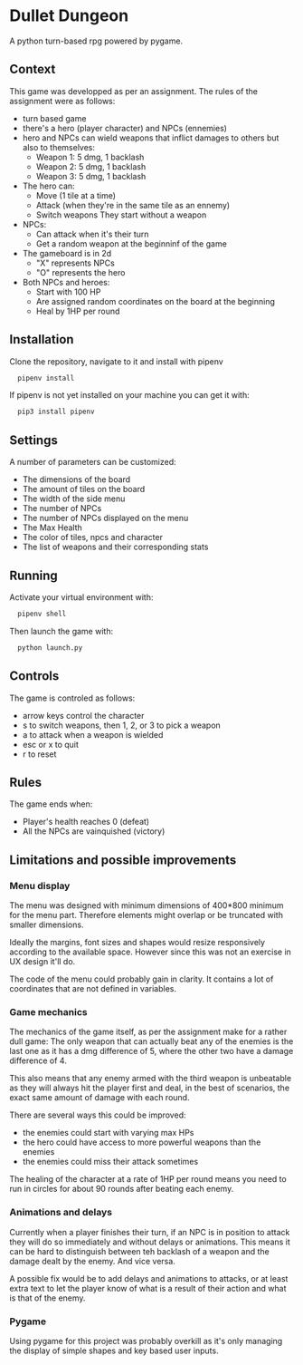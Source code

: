 
# Dullet Dungeon

A python turn-based rpg powered by pygame.

## Context

This game was developped as per an assignment.
The rules of the assignment were as follows:

* turn based game
* there's a hero (player character) and NPCs (ennemies)
* hero and NPCs can wield weapons that inflict damages to others but also to themselves:
    * Weapon 1: 5 dmg, 1 backlash
    * Weapon 2: 5 dmg, 1 backlash
    * Weapon 3: 5 dmg, 1 backlash
* The hero can:
    * Move (1 tile at a time)
    * Attack (when they're in the same tile as an ennemy)
    * Switch weapons
    They start without a weapon
* NPCs:
    * Can attack when it's their turn
    * Get a random weapon at the beginninf of the game
* The gameboard is in 2d
    * "X" represents NPCs
    * "O" represents the hero
* Both NPCs and heroes:
    * Start with 100 HP
    * Are assigned random coordinates on the board at the beginning
    * Heal by 1HP per round

## Installation

Clone the repository, navigate to it and install with pipenv

```bash
  pipenv install
```

If pipenv is not yet installed on your machine you can get it with:

```bash
  pip3 install pipenv
```

## Settings

A number of parameters can be customized:
* The dimensions of the board
* The amount of tiles on the board
* The width of the side menu
* The number of NPCs
* The number of NPCs displayed on the menu
* The Max Health
* The color of tiles, npcs and character
* The list of weapons and their corresponding stats

## Running

Activate your virtual environment with:

```bash
  pipenv shell
```

Then launch the game with:

```bash
  python launch.py
```

## Controls

The game is controled as follows:
* arrow keys control the character
* s to switch weapons, then 1, 2, or 3 to pick a weapon
* a to attack when a weapon is wielded
* esc or x to quit
* r to reset

## Rules
The game ends when:
* Player's health reaches 0 (defeat)
* All the NPCs are vainquished (victory)

## Limitations and possible improvements
### Menu display
The menu was designed with minimum dimensions of 400*800 minimum for the menu part.
Therefore elements might overlap or be truncated with smaller dimensions.

Ideally the margins, font sizes and shapes would resize responsively according to the available space.
However since this was not an exercise in UX design it'll do.

The code of the menu could probably gain in clarity. It contains a lot of coordinates that are not defined in variables.

### Game mechanics
The mechanics of the game itself, as per the assignment make for a rather dull game:
The only weapon that can actually beat any of the enemies is the last one as it has a dmg difference of 5, 
where the other two have a damage difference of 4.

This also means that any enemy armed with the third weapon is unbeatable as they will always hit the player first and deal,
in the best of scenarios, the exact same amount of damage with each round.

There are several ways this could be improved:
* the enemies could start with varying max HPs
* the hero could have access to more powerful weapons than the enemies
* the enemies could miss their attack sometimes

The healing of the character at a rate of 1HP per round means you need to run in circles for about 90 rounds after beating
each enemy.

### Animations and delays
Currently when a player finishes their turn, if an NPC is in position to attack they will do so immediately and without delays
or animations. This means it can be hard to distinguish between teh backlash of a weapon and the damage dealt by the enemy.
And vice versa.

A possible fix would be to add delays and animations to attacks, or at least extra text to let the player know of what is
a result of their action and what is that of the enemy.

### Pygame
Using pygame for this project was probably overkill as it's only managing the display of simple shapes and key based
user inputs.
